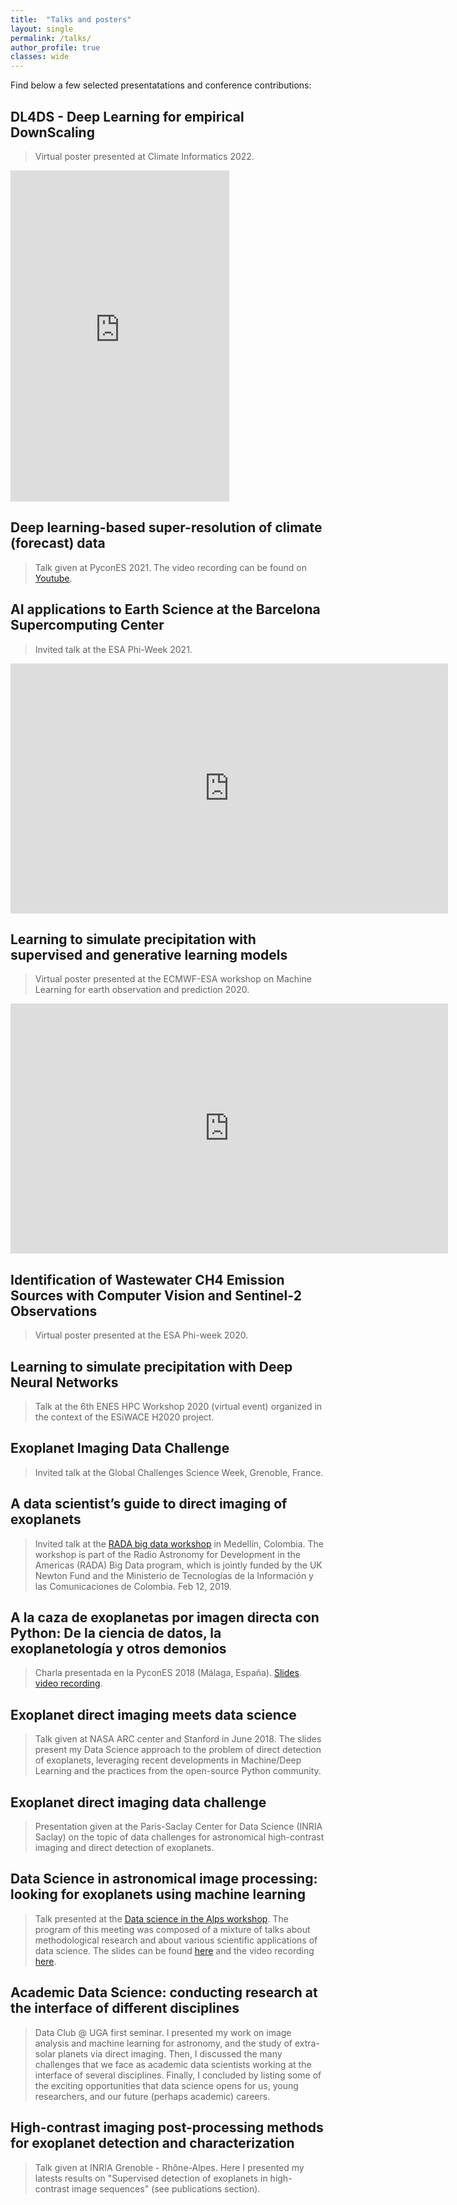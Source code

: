 ```yaml
---
title:  "Talks and posters"
layout: single
permalink: /talks/
author_profile: true
classes: wide
---
```


Find below a few selected presentatations and conference contributions: 

## DL4DS - Deep Learning for empirical DownScaling
> Virtual poster presented at Climate Informatics 2022. 
<iframe src="https://widgets.figshare.com/articles/19779946/embed?show_title=1" width="350" height="530" allowfullscreen frameborder="0"></iframe>


## Deep learning-based super-resolution of climate (forecast) data
> Talk given at PyconES 2021. The video recording can be found on [Youtube](https://www.youtube.com/watch?v=1p8bzYioXdA&t=1s).


## AI applications to Earth Science at the Barcelona Supercomputing Center
> Invited talk at the ESA Phi-Week 2021.
<iframe src="https://widgets.figshare.com/articles/19780021/embed?show_title=1" width="700" height="400" allowfullscreen frameborder="0"></iframe>


## Learning to simulate precipitation with supervised and generative learning models
> Virtual poster presented at the ECMWF-ESA workshop on Machine Learning for earth observation and prediction 2020.
<iframe src="https://widgets.figshare.com/articles/19779964/embed?show_title=1" width="700" height="400" allowfullscreen frameborder="0"></iframe>


## Identification of Wastewater CH4 Emission Sources with Computer Vision and Sentinel-2 Observations
> Virtual poster presented at the ESA Phi-week 2020.
<script async class="speakerdeck-embed" data-id="102b0a1793184c23be5aa9a7fe929c84" data-ratio="1.77777777777778" src="//speakerdeck.com/assets/embed.js"></script>


## Learning to simulate precipitation with Deep Neural Networks
> Talk at the 6th ENES HPC Workshop 2020 (virtual event) organized in the context of the ESiWACE H2020 project.
<script async class="speakerdeck-embed" data-id="243c60f6aa6e44f7a5a2c95cafbe3e3e" data-ratio="1.77777777777778" src="//speakerdeck.com/assets/embed.js"></script>


## Exoplanet Imaging Data Challenge
> Invited talk at the Global Challenges Science Week, Grenoble, France.
<script async class="speakerdeck-embed" data-id="e437be974c1642289688c6e2161a184e" data-ratio="1.33333333333333" src="//speakerdeck.com/assets/embed.js"></script>


## A data scientist’s guide to direct imaging of exoplanets
> Invited talk at the [RADA big data workshop](https://as595.github.io/RADABigData/) in Medellín, Colombia. The workshop is part of the Radio Astronomy for Development in the Americas (RADA) Big Data program, which is jointly funded by the UK Newton Fund and the Ministerio de Tecnologías de la Información y las Comunicaciones de Colombia. Feb 12, 2019. 
<script async class="speakerdeck-embed" data-id="08a5bf0109df46ffbc32b56e77e03402" data-ratio="1.33333333333333" src="//speakerdeck.com/assets/embed.js"></script>


## A la caza de exoplanetas por imagen directa con Python: De la ciencia de datos, la exoplanetología y otros demonios
> Charla presentada en la PyconES 2018 (Málaga, España). [Slides](https://speakerdeck.com/carlosgog/a-la-caza-de-exoplanetas-por-imagen-directa-con-python-de-la-ciencia-de-datos-la-exoplanetologia-y-otros-demonios). [video recording](https://www.youtube.com/watch?v=J2rmOKPZgl8).


## Exoplanet direct imaging meets data science
> Talk given at NASA ARC center and Stanford in June 2018. The slides present my Data Science approach to the problem of direct detection of exoplanets, leveraging recent developments in Machine/Deep Learning and the practices from the open-source Python community.
<script async class="speakerdeck-embed" data-id="ce4ed242e8d8459c908ac2e3f0630a3a" data-ratio="1.33333333333333" src="//speakerdeck.com/assets/embed.js"></script>


## Exoplanet direct imaging data challenge
> Presentation given at the Paris-Saclay Center for Data Science (INRIA Saclay) on the topic of data challenges for astronomical high-contrast imaging and direct detection of exoplanets.
<script async class="speakerdeck-embed" data-id="c6c801d3a653414c864c4faf86a903d4" data-ratio="1.33333333333333" src="//speakerdeck.com/assets/embed.js"></script>


## Data Science in astronomical image processing: looking for exoplanets using machine learning
> Talk presented at the [Data science in the Alps workshop](https://data-institute.univ-grenoble-alpes.fr/news-and-events/feedback-of-the-workshop-data-science-in-the-alps--743560.htm?RH=10277933037836520). The program of this meeting was composed of a mixture of talks about methodological research and about various scientific applications of data science. The slides can be found [here](https://speakerdeck.com/carlosgog/data-science-in-astro-image-processing-looking-for-exoplanets-using-machine-learning) and the video recording [here](https://www.youtube.com/watch?v=YPkeSnVwg9k).


## Academic Data Science: conducting research at the interface of different disciplines
> Data Club @ UGA first seminar. I presented my work on image analysis and machine learning for astronomy, and the study of extra-solar planets via direct imaging. Then, I discussed the many challenges that we face as academic data scientists working at the interface of several disciplines. Finally, I concluded by listing some of the exciting opportunities that data science opens for us, young researchers, and our future (perhaps academic) careers.
<script async class="speakerdeck-embed" data-id="f8cdb91a736a4529b5c9d87c7b29feac" data-ratio="1.33333333333333" src="//speakerdeck.com/assets/embed.js"></script>


## High-contrast imaging post-processing methods for exoplanet detection and characterization
> Talk given at INRIA Grenoble - Rhône-Alpes. Here I presented my latests results on "Supervised detection of exoplanets in high-contrast image sequences" (see publications section).  
<script async class="speakerdeck-embed" data-id="a7a63b63ac354fdaac062d0069dc7b16" data-ratio="1.33333333333333" src="//speakerdeck.com/assets/embed.js"></script>